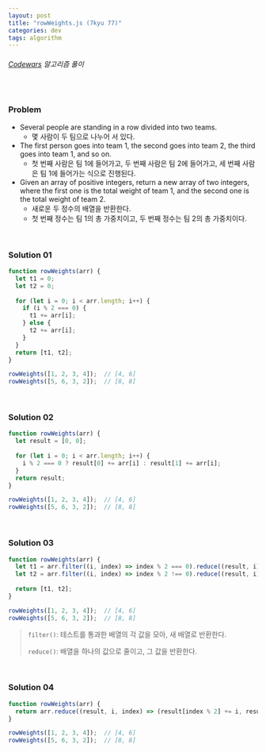 ```yaml
---
layout: post
title: "rowWeights.js (7kyu 77)"
categories: dev
tags: algorithm
---
```


###### [Codewars](https://www.codewars.com) 알고리즘 풀이

<br>

### Problem

- Several people are standing in a row divided into two teams.
  - 몇 사람이 두 팀으로 나누어 서 있다.
- The first person goes into team 1, the second goes into team 2, the third goes into team 1, and so on.
  - 첫 번째 사람은 팀 1에 들어가고, 두 번째 사람은 팀 2에 들어가고, 세 번째 사람은 팀 1에 들어가는 식으로 진행된다.
- Given an array of positive integers, return a new array of two integers, where the first one is the total weight of team 1, and the second one is the total weight of team 2.
  - 새로운 두 정수의 배열을 반환한다.
  - 첫 번째 정수는 팀 1의 총 가중치이고, 두 번째 정수는 팀 2의 총 가중치이다.

<br>

### Solution 01

```js
function rowWeights(arr) {
  let t1 = 0;
  let t2 = 0;
  
  for (let i = 0; i < arr.length; i++) {
    if (i % 2 === 0) {
      t1 += arr[i];
    } else {
      t2 += arr[i];
    }
  }
  return [t1, t2];
}

rowWeights([1, 2, 3, 4]);  // [4, 6]
rowWeights([5, 6, 3, 2]);  // [8, 8]
```

<br>

### Solution 02

```js
function rowWeights(arr) {
  let result = [0, 0];
  
  for (let i = 0; i < arr.length; i++) {
    i % 2 === 0 ? result[0] += arr[i] : result[1] += arr[i];
  }
  return result;
}

rowWeights([1, 2, 3, 4]);  // [4, 6]
rowWeights([5, 6, 3, 2]);  // [8, 8]
```

<br>

### Solution 03

```js
function rowWeights(arr) {
  let t1 = arr.filter((i, index) => index % 2 === 0).reduce((result, i) => result + i, 0);
  let t2 = arr.filter((i, index) => index % 2 !== 0).reduce((result, i) => result + i, 0);
  
  return [t1, t2];
}

rowWeights([1, 2, 3, 4]);  // [4, 6]
rowWeights([5, 6, 3, 2]);  // [8, 8]
```

> `filter()`: 테스트를 통과한 배열의 각 값을 모아, 새 배열로 반환한다.
>
> `reduce()`: 배열을 하나의 값으로 줄이고, 그 값을 반환한다.

<br>

### Solution 04

```js
function rowWeights(arr) {
  return arr.reduce((result, i, index) => (result[index % 2] += i, result), [0, 0]);
}

rowWeights([1, 2, 3, 4]);  // [4, 6]
rowWeights([5, 6, 3, 2]);  // [8, 8]
```

<br>

<br>